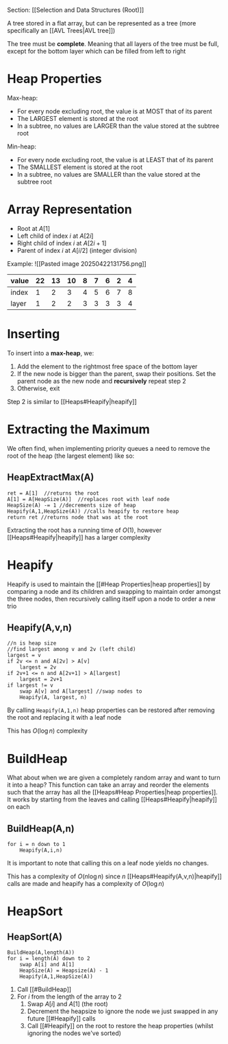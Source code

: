 Section: [[Selection and Data Structures (Root)]]

A tree stored in a flat array, but can be represented as a tree (more specifically an [[AVL Trees|AVL tree]])

The tree must be **complete**. Meaning that all layers of the tree must be full, except for the bottom layer which can be filled from left to right
# Heap Properties

Max-heap:

- For every node excluding root, the value is at MOST that of its parent
- The LARGEST element is stored at the root
- In a subtree, no values are LARGER than the value stored at the subtree root

Min-heap:

- For every node excluding root, the value is at LEAST that of its parent
- The SMALLEST element is stored at the root
- In a subtree, no values are SMALLER than the value stored at the subtree root
# Array Representation

- Root at $A[1]$
- Left child of index $i$ at $A[2i]$
- Right child of index $i$ at $A[2i+1]$
- Parent of index $i$ at $A[i/2]$ (integer division)

Example:
![[Pasted image 20250422131756.png]]

| value | 22  | 13  | 10  | 8   | 7   | 6   | 2   | 4   |
| ----- | --- | --- | --- | --- | --- | --- | --- | --- |
| index | 1   | 2   | 3   | 4   | 5   | 6   | 7   | 8   |
| layer | 1   | 2   | 2   | 3   | 3   | 3   | 3   | 4   |
# Inserting

To insert into a **max-heap**, we:

1. Add the element to the rightmost free space of the bottom layer
2. If the new node is bigger than the parent, swap their positions. Set the parent node as the new node and **recursively** repeat step 2
3. Otherwise, exit

Step 2 is similar to [[Heaps#Heapify|heapify]]
# Extracting the Maximum

We often find, when implementing priority queues a need to remove the root of the heap (the largest element) like so:
## HeapExtractMax(A)
```
ret = A[1]  //returns the root
A[1] = A[HeapSize(A)]  //replaces root with leaf node
HeapSize(A) -= 1 //decrements size of heap
Heapify(A,1,HeapSize(A)) //calls heapify to restore heap
return ret //returns node that was at the root
```

Extracting the root has a running time of $O(1)$, however [[Heaps#Heapify|heapify]] has a larger complexity
# Heapify

Heapify is used to maintain the [[#Heap Properties|heap properties]] by comparing a node and its children and swapping to maintain order amongst the three nodes, then recursively calling itself upon a node to order a new trio
## Heapify(A,v,n)
```
//n is heap size
//find largest among v and 2v (left child)
largest = v
if 2v <= n and A[2v] > A[v]
	largest = 2v
if 2v+1 <= n and A[2v+1] > A[largest]
	largest = 2v+1
if largest != v
	swap A[v] and A[largest] //swap nodes to 
	Heapify(A, largest, n)
```

By calling ```Heapify(A,1,n)``` heap properties can be restored after removing the root and replacing it with a leaf node

This has $O(\log n)$ complexity
# BuildHeap

What about when we are given a completely random array and want to turn it into a heap? This function can take an array and reorder the elements such that the array has all the [[Heaps#Heap Properties|heap properties]]. It works by starting from the leaves and calling [[Heaps#Heapify|heapify]] on each
## BuildHeap(A,n)
```
for i = n down to 1
	Heapify(A,i,n)
```

It is important to note that calling this on a leaf node yields no changes.

This has a complexity of $O(n\log n)$ since $n$ [[Heaps#Heapify(A,v,n)|heapify]] calls are made and heapify has a complexity of $O(\log n)$
# HeapSort

## HeapSort(A)
```
BuildHeap(A,length(A))
for i = length(A) down to 2
	swap A[i] and A[1]
	HeapSize(A) = Heapsize(A) - 1
	Heapify(A,1,HeapSize(A))
```

1. Call [[#BuildHeap]]
2. For $i$ from the length of the array to $2$
	1. Swap $A[i]$ and $A[1]$ (the root)
	2. Decrement the heapsize to ignore the node we just swapped in any future [[#Heapify]] calls
	3. Call [[#Heapify]] on the root to restore the heap properties (whilst ignoring the nodes we've sorted)

